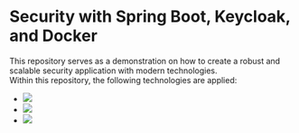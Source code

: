 # Security with Spring Boot, Keycloak, and Docker


<div style="text-align: center;">


</div>

This repository serves as a demonstration on how to create a robust and scalable security application with modern technologies.<br>
Within this repository, the following technologies are applied:
- [![](https://img.shields.io/badge/Spring%20Boot-8A2BE2)]()
- [![](https://img.shields.io/badge/Keycloak-8A2BE2)]() 
- [![](https://img.shields.io/badge/Docker-8A2BE2)]()
<br><br>






